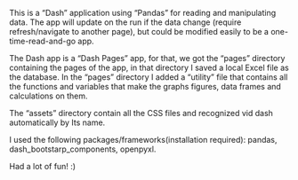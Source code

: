 This is a “Dash” application using “Pandas” for reading and manipulating data.
The app will update on the run if the data change (require refresh/navigate to another page),
but could be modified easily to be a one-time-read-and-go app. 

The Dash app is a “Dash Pages” app, for that, we got the “pages” directory containing the pages of the app, in that directory I saved a local Excel file as the database.
In the “pages” directory I added a “utility” file that contains all the functions and variables that make the graphs figures, data frames and calculations on them.

The “assets” directory contain all the CSS files and recognized vid dash automatically by
 Its name.

I used the following packages/frameworks(installation required):
pandas,
dash_bootstarp_components,
openpyxl.

Had a lot of fun! :)

